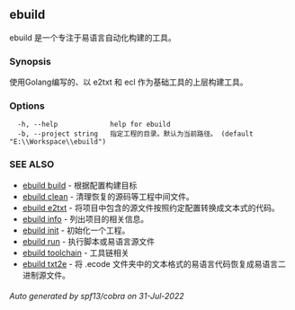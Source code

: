## ebuild

ebuild 是一个专注于易语言自动化构建的工具。

### Synopsis

使用Golang编写的、以 e2txt 和 ecl 作为基础工具的上层构建工具。

### Options

```
  -h, --help             help for ebuild
  -b, --project string   指定工程的目录。默认为当前路径。 (default "E:\\Workspace\\ebuild")
```

### SEE ALSO

* [ebuild build](ebuild_build.md)	 - 根据配置构建目标
* [ebuild clean](ebuild_clean.md)	 - 清理恢复的源码等工程中间文件。
* [ebuild e2txt](ebuild_e2txt.md)	 - 将项目中包含的源文件按照约定配置转换成文本式的代码。
* [ebuild info](ebuild_info.md)	 - 列出项目的相关信息。
* [ebuild init](ebuild_init.md)	 - 初始化一个工程。
* [ebuild run](ebuild_run.md)	 - 执行脚本或易语言源文件
* [ebuild toolchain](ebuild_toolchain.md)	 - 工具链相关
* [ebuild txt2e](ebuild_txt2e.md)	 - 将 .ecode 文件夹中的文本格式的易语言代码恢复成易语言二进制源文件。

###### Auto generated by spf13/cobra on 31-Jul-2022
